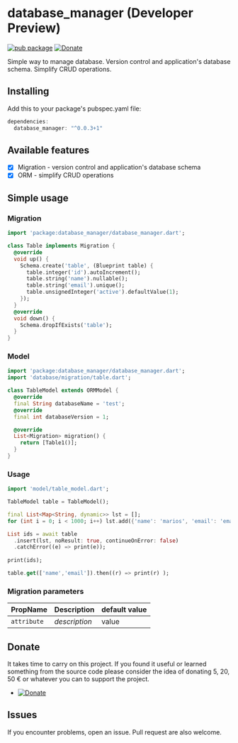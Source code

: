 # database_manager (Developer Preview)
[![pub package](https://img.shields.io/badge/pub-0.0.3+1-orange.svg)](https://pub.dartlang.org/packages/database_manager)
[![Donate](https://img.shields.io/badge/Donate-PayPal-green.svg)](https://www.paypal.me/dnag88)

Simple way to manage database. Version control and application's database schema. Simplify CRUD operations.

## Installing
Add this to your package's pubspec.yaml file:
```dart
dependencies:
  database_manager: "^0.0.3+1"
```

## Available features

- [x] Migration - version control and application's database schema
- [x] ORM - simplify CRUD operations

## Simple usage

### Migration

```dart
import 'package:database_manager/database_manager.dart';

class Table implements Migration {
  @override
  void up() {
    Schema.create('table', (Blueprint table) {
      table.integer('id').autoIncrement();
      table.string('name').nullable();
      table.string('email').unique();
      table.unsignedInteger('active').defaultValue(1);
    });    
  }
  @override
  void down() {
    Schema.dropIfExists('table');
  }
}
```

### Model

```dart
import 'package:database_manager/database_manager.dart';
import 'database/migration/table.dart';

class TableModel extends ORMModel {
  @override
  final String databaseName = 'test';
  @override
  final int databaseVersion = 1;

  @override
  List<Migration> migration() {
    return [Table1()];
  }
}
```

### Usage

```dart
import 'model/table_model.dart';

TableModel table = TableModel();

final List<Map<String, dynamic>> lst = [];
for (int i = 0; i < 1000; i++) lst.add({'name': 'marios', 'email': 'email$i@email.com'});

List ids = await table   
  .insert(lst, noResult: true, continueOnError: false)
  .catchError((e) => print(e));
   
print(ids);

table.get(['name','email']).then((r) => print(r) );

```

### Migration parameters
|PropName|Description|default value|
|:-------|:----------|:------------|
|`attribute`|*description*|value|


## Donate
It takes time to carry on this project. If you found it useful or learned something from the source code please consider the idea of donating 5, 20, 50 € or whatever you can to support the project.
- [![Donate](https://img.shields.io/badge/Donate-PayPal-green.svg)](https://www.paypal.me/dnag88)

## Issues
If you encounter problems, open an issue. Pull request are also welcome.
